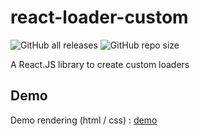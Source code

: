 # react-loader-custom

![GitHub all releases](https://img.shields.io/github/downloads/LDrender/react-loader-custom/total)
![GitHub repo size](https://img.shields.io/github/repo-size/LDrender/react-loader-custom)

A React.JS library to create custom loaders

## Demo

Demo rendering (html / css) : [demo](https://jsfiddle.net/Drims/ndyLqagj/2/)
